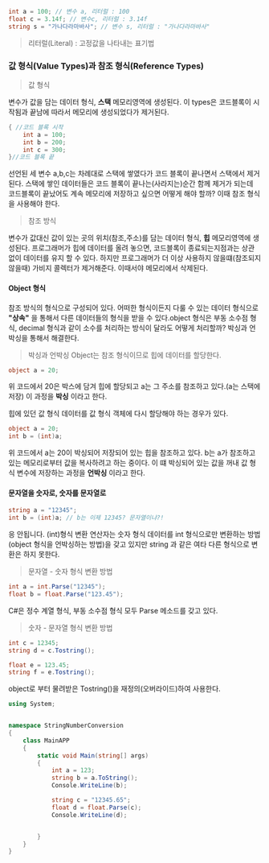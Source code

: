 ```cs
int a = 100; // 변수 a, 리터럴 : 100
float c = 3.14f; // 변수c, 리터럴 : 3.14f
string s = "가나다라마바사"; // 변수 s, 리터럴 : "가나다라마바사"
```

>리터럴(Literal) : 고정값을 나타내는 표기법


### 값 형식(Value Types)과 참조 형식(Reference Types)
> 값 형식

변수가 값을 담는 데이터 형식, **스택** 메모리영역에 생성된다. 이 types은 코드블록이 시작됨과 끝남에 따라서 메모리에 생성되었다가 제거된다.
```cs
{ //코드 블록 시작
    int a = 100;
    int b = 200;
    int c = 300;
}//코드 블록 끝
```
선언된 세 변수 a,b,c는 차례대로 스택에 쌓였다가 코드 블록이 끝나면서 스택에서 제거된다. 스택에 쌓인 데이터들은 
코드 블록이 끝나는(사라지는)순간 함께 제거가 되는데 코드블록이 끝났어도 계속 메모리에 저장하고 싶으면 어떻게 해야 할까? 이때 참조 형식을 사용해야
한다.

>참조 방식

변수가 값대신 값이 있는 곳의 위치(참조,주소)를 담는 데이터 형식, **힙** 메모리영역에 생성된다. 프로그래머가 힙에 데이터를 올려 놓으면, 코드블록이 종료되는지점과는 
상관 없이 데이터를 유지 할 수 있다. 하지만 프로그래머가 더 이상 사용하지 않을떄(참조되지 않을때) 가비지 콜렉터가 제거해준다. 이때서야 메모리에서 삭제된다.

#### Object 형식
참조 방식의 형식으로 구성되어 있다. 어떠한 형식이든지 다룰 수 있는 데이터 형식으로 **"상속"** 을 통해서 다른 데이터들의 형식을 받을 수 있다.object 형식은 부동 소수점 형식, decimal 형식과 같이 소수를 처리하는 방식이 달라도 어떻게 처리할까? 박싱과 언박싱을 통해서 해결한다.

> 박싱과 언박싱
Object는 참조 형식이므로 힙에 데이터를 할당한다. 
```c#
object a = 20;
```
위 코드에서 20은 박스에 담겨 힙에 할당되고 a는 그 주소를 참조하고 있다.(a는 스택에 저장) 이 과정을 **박싱** 이라고 한다.

힙에 있던 값 형식 데이터를 값 형식 객체에 다시 할당해야 하는 경우가 있다. 

```c#
object a = 20;
int b = (int)a;
```
위 코드에서 a는 20이 박싱되어 저장되어 있는 힙을 참조하고 있다. b는 a가 참조하고 있는 메모리로부터 값을 복사하려고 하는 중이다. 이 떄 박싱되어 있는 값을 꺼내 값 형식 변수에 저장하는 과정을 **언박싱** 이라고 한다.

#### 문자열을 숫자로, 숫자를 문자열로

```C#
string a = "12345";
int b = (int)a; // b는 이제 12345? 문자열이냐?!
```
응 안됩니다. (int)형식 변환 연산자는 숫자 형식 데이터를 int 형식으로만 변환하는 방법(object 형식을 언박싱하는 방법)을 갖고 있지만 string 과 같은 여타 다른 형식으로 변환은 하지 못한다.

> 문자열 - 숫자 형식 변환 방법
```c#
int a = int.Parse("12345");
float b = float.Parse("123.45");
```
C#은 정수 계열 형식, 부동 소수점 형식 모두 Parse 메소드를 갖고 있다.

> 숫자 - 문자열 형식 변환 방법
```c#
int c = 12345;
string d = c.Tostring();

float e = 123.45;
string f = e.Tostring();
```
object로 부터 물려받은 Tostring()을 재정의(오버라이드)하여 사용한다.

```c#
using System;


namespace StringNumberConversion
{
    class MainAPP
    {
        static void Main(string[] args)
        {
            int a = 123;
            string b = a.ToString();
            Console.WriteLine(b);

            string c = "12345.65";
            float d = float.Parse(c);
            Console.WriteLine(d);


        }
    }
}
```
